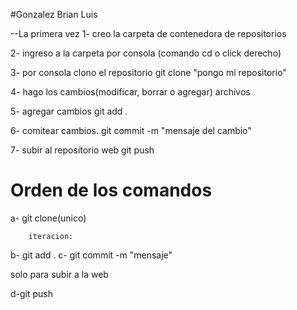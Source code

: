 #Gonzalez Brian Luis

--La primera vez
1- creo la carpeta de contenedora de repositorios

2- ingreso a la carpeta por consola (comando cd o click derecho)

3- por consola clono el repositorio
		git clone "pongo mi repositorio"

4- hago los cambios(modificar, borrar o agregar) archivos

5- agregar cambios
	git add .


6- comitear cambios.
		git commit -m "mensaje del cambio"

7- subir al repositorio web
		git push



# Orden de los comandos

a- git clone(unico)

		iteracion:

b- git add .
c- git commit -m "mensaje"

solo para subir a la web

d-git push